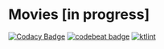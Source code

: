 # Movies [in progress]

[![Codacy Badge](https://api.codacy.com/project/badge/Grade/5ac3f3023c824a3c837b5cb0ab318b82)](https://app.codacy.com/manual/dmitriy.gorbunov.work/Movies?utm_source=github.com&utm_medium=referral&utm_content=Kirchhoff-/Movies&utm_campaign=Badge_Grade_Dashboard)
[![codebeat badge](https://codebeat.co/badges/ef28f403-4bf3-4f22-b3b2-a270a6805b68)](https://codebeat.co/projects/github-com-kirchhoff-movies-master)
[![ktlint](https://img.shields.io/badge/code%20style-%E2%9D%A4-FF4081.svg)](https://ktlint.github.io/)